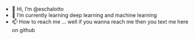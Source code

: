 - 👋 Hi, I’m @eschalotto
- 🌱 I’m currently learning deep learning and machine learning
- 📫 How to reach me ... well if you wanna reach me then you text me here on github


<!---
eschalotto/eschalotto is a ✨ special ✨ repository because its `README.md` (this file) appears on your GitHub profile.
You can click the Preview link to take a look at your changes.
--->
